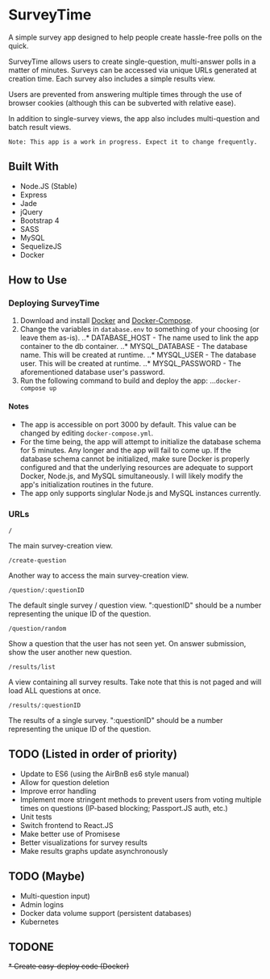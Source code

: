 # SurveyTimeA simple survey app designed to help people create hassle-free polls on the quick.SurveyTime allows users to create single-question, multi-answer polls in a matter of minutes. Surveys can be accessed viaunique URLs generated at creation time. Each survey also includes a simple results view.Users are prevented from answering multiple times through the use of browser cookies (although this can be subvertedwith relative ease).In addition to single-survey views, the app also includes multi-question and batch result views.```Note: This app is a work in progress. Expect it to change frequently.```## Built With* Node.JS (Stable)* Express* Jade* jQuery* Bootstrap 4* SASS* MySQL* SequelizeJS* Docker## How to Use### Deploying SurveyTime1. Download and install [Docker](https://www.docker.com/) and [Docker-Compose](https://docs.docker.com/compose/).2. Change the variables in `database.env` to something of your choosing (or leave them as-is)...* DATABASE_HOST - The name used to link the app container to the db container...* MYSQL_DATABASE - The database name. This will be created at runtime...* MYSQL_USER - The database user. This will be created at runtime...* MYSQL_PASSWORD - The aforementioned database user's password.3. Run the following command to build and deploy the app:...`docker-compose up`#### Notes* The app is accessible on port 3000 by default. This value can be changed by editing `docker-compose.yml`.* For the time being, the app will attempt to initialize the database schema for 5 minutes. Any longer and the app will fail to come up. If the database schema cannot be initialized, make sure Docker is properly configured and that the underlying resources are adequate to support Docker, Node.js, and MySQL simultaneously. I will likely modify the app's initialization routines in the future.* The app only supports singlular Node.js and MySQL instances currently. ### URLs```/```The main survey-creation view.```/create-question```Another way to access the main survey-creation view.```/question/:questionID```The default single survey / question view. ":questionID" should be a number representing the unique ID of the question.```/question/random```Show a question that the user has not seen yet. On answer submission, show the user another new question.```/results/list```A view containing all survey results. Take note that this is not paged and will load ALL questions at once.```/results/:questionID```The results of a single survey. ":questionID" should be a number representing the unique ID of the question.## TODO (Listed in order of priority)* Update to ES6 (using the AirBnB es6 style manual)* Allow for question deletion* Improve error handling* Implement more stringent methods to prevent users from voting multiple times on questions (IP-based blocking; Passport.JS auth, etc.)* Unit tests* Switch frontend to React.JS* Make better use of Promisese* Better visualizations for survey results* Make results graphs update asynchronously## TODO (Maybe)* Multi-question input)* Admin logins* Docker data volume support (persistent databases)* Kubernetes## TODONE~~* Create easy-deploy code (Docker)~~